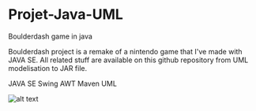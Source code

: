 # Projet-Java-UML
Boulderdash game in java

Boulderdash project is a remake of a nintendo game that I've made with JAVA SE. All related stuff are available on this github repository from UML modelisation to JAR file.

JAVA SE
Swing
AWT
Maven
UML

![alt text](https://ivanlemovou.cm/wp-content/uploads/2020/01/boulderdash.png)
